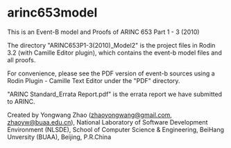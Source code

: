 # arinc653model
This is an Event-B model and Proofs of ARINC 653 Part 1 - 3 (2010)

The directory "ARINC653P1-3(2010)_Model2" is the project files in Rodin 3.2 (with Camille Editor plugin), which contains the event-b model files and all proofs. 

For convenience, please see the PDF version of event-b sources using a Rodin Plugin - Camille Text Editor under the "PDF" directory. 

"ARINC Standard_Errata Report.pdf" is the errata report we have submitted to ARINC.

Created by Yongwang Zhao (zhaoyongwang@gmail.com, zhaoyw@buaa.edu.cn), 
National Laboratory of Software Development Environment (NLSDE), 
School of Computer Science & Engineering, BeiHang Unversity (BUAA), Beijing, P.R.China